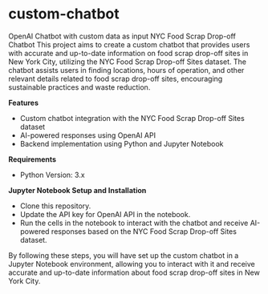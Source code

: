 # custom-chatbot
OpenAI Chatbot with custom data as input
NYC Food Scrap Drop-off Chatbot
This project aims to create a custom chatbot that provides users with accurate and up-to-date information on food scrap drop-off sites in New York City, utilizing the NYC Food Scrap Drop-off Sites dataset. The chatbot assists users in finding locations, hours of operation, and other relevant details related to food scrap drop-off sites, encouraging sustainable practices and waste reduction.

**Features**
- Custom chatbot integration with the NYC Food Scrap Drop-off Sites dataset
- AI-powered responses using OpenAI API
- Backend implementation using Python and Jupyter Notebook

**Requirements**
- Python Version: 3.x

**Jupyter Notebook Setup and Installation**
- Clone this repository.
- Update the API key for OpenAI API in the notebook.
- Run the cells in the notebook to interact with the chatbot and receive AI-powered responses based on the NYC Food Scrap Drop-off Sites dataset.

By following these steps, you will have set up the custom chatbot in a Jupyter Notebook environment, allowing you to interact with it and receive accurate and up-to-date information about food scrap drop-off sites in New York City.
